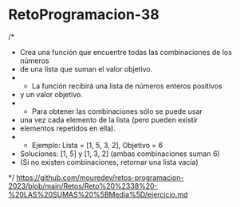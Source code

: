 # RetoProgramacion-38

/*
 * Crea una función que encuentre todas las combinaciones de los números
 * de una lista que suman el valor objetivo.
 * - La función recibirá una lista de números enteros positivos
 *   y un valor objetivo.
 * - Para obtener las combinaciones sólo se puede usar
 *   una vez cada elemento de la lista (pero pueden existir
 *   elementos repetidos en ella).
 * - Ejemplo: Lista = [1, 5, 3, 2],  Objetivo = 6
 *   Soluciones: [1, 5] y [1, 3, 2] (ambas combinaciones suman 6)
 *   (Si no existen combinaciones, retornar una lista vacía)

 */
 https://github.com/mouredev/retos-programacion-2023/blob/main/Retos/Reto%20%2338%20-%20LAS%20SUMAS%20%5BMedia%5D/ejercicio.md
